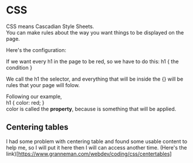 # CSS
CSS means Cascadian Style Sheets.  
You can make rules about the way you want things to be displayed on the page. 
   
Here's the configuration:  
  
If we want every h1 in the page to be red, so we have to do this:
h1 { the condition }  
  
We call the h1 the selector, and everything that will be inside the {} will be rules that your page will folow.  
  
Following our example,  
h1 { color: red; }  
color is called the **property**, because is something that will be applied.
## Centering tables
I had some problem with centering table and found some usable content to help me, so I will put it here then I will can access another time. (Here's the link)[https://www.granneman.com/webdev/coding/css/centertables]